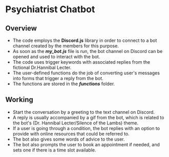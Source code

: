# Psychiatrist Chatbot
## Overview
- The code employs the **Discord.js** library in order to connect to a bot channel created by the members for this purpose. </br>
- As soon as the ***my_bot.js*** file is run, the bot channel on Discord can be opened and used to interact with the bot. </br>
- The code uses trigger keywords with associated replies from the fictional Dr.Hannibal Lecter. </br>
- The user-defined functions do the job of converting user's messages into forms that trigger a reply from the bot. </br>
- The functions are stored in the ***functions*** folder.

## Working
- Start the conversation by a greeting to the text channel on Discord. </br>
- A reply is usually accompanied by a gif from the bot, which is related to the bot's (Dr. Hannibal Lecter/Silence of the Lambs) theme.</br>
- If a user is going through a condition, the bot replies with an option to provide with online resources that could be referred to. </br>
- The bot also gives some words of advice to the user. </br>
- The bot also prompts the user to book an appointment if needed, and sets one if there is a time slot available. </br>

